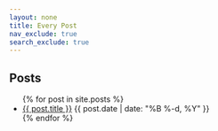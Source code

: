 ```yaml
---
layout: none
title: Every Post
nav_exclude: true
search_exclude: true
---
```


<div id="full">
<h2>Posts</h2>
<ul class="posts">
    {% for post in site.posts %}
        <li class="posts">
            <a href="{{ post.url }}">{{ post.title }}</a>
            <time class="publish-date" datetime="{{ post.date | date: '%F' }}">
                {{ post.date | date: "%B %-d, %Y" }}
            </time>
        </li>
    {% endfor %}
</ul>
</div>